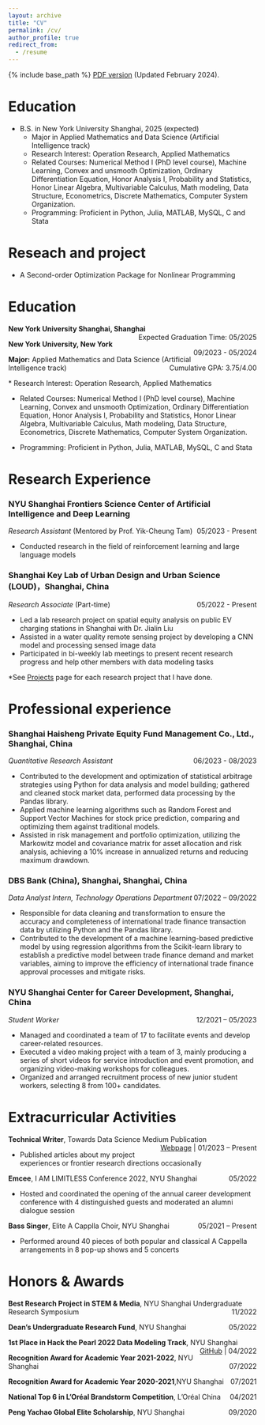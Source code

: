 ```yaml
---
layout: archive
title: "CV"
permalink: /cv/
author_profile: true
redirect_from:
  - /resume
---
```


{% include base_path %}
[PDF version](/files/CV_Yiling_Cao_2024_Feb.pdf) (Updated February 2024). 

Education
======
* B.S. in New York University Shanghai, 2025 (expected)
  * Major in Applied Mathematics and Data Science (Artificial Intelligence track)
  * Research Interest: Operation Research, Applied Mathematics
  * Related Courses: Numerical Method I (PhD level course), Machine Learning, Convex and unsmooth Optimization, Ordinary Differentiation Equation, Honor Analysis I, Probability and Statistics, Honor Linear Algebra, Multivariable Calculus, Math modeling, Data Structure, Econometrics, Discrete Mathematics, Computer System Organization.
  * Programming: Proficient in Python, Julia, MATLAB, MySQL, C and Stata

Reseach and project
======
* A Second-order Optimization Package for Nonlinear Programming





Education
======
<p style="text-align:left;">
    <strong>New York University Shanghai, Shanghai</strong>
    <span style="float:right;">
        Expected Graduation Time: 05/2025
    </span>
</p>
<p style="text-align:left;">
    <strong>New York University, New York</strong>
    <span style="float:right;">
        09/2023 - 05/2024
    </span>
</p>
<p style="text-align:left;">
    <strong>Major:</strong> Applied Mathematics and Data Science (Artificial Intelligence track)
    <span style="float:right;">
        Cumulative GPA: 3.75/4.00
    </span>
</p>
* Research Interest: Operation Research, Applied Mathematics

* Related Courses: Numerical Method I (PhD level course), Machine Learning, Convex and unsmooth Optimization, Ordinary Differentiation Equation, Honor Analysis I, Probability and Statistics, Honor Linear Algebra, Multivariable Calculus, Math modeling, Data Structure, Econometrics, Discrete Mathematics, Computer System Organization.

* Programming: Proficient in Python, Julia, MATLAB, MySQL, C and Stata
		
Research Experience 
======
### **NYU Shanghai Frontiers Science Center of Artificial Intelligence and Deep Learning**

<p style="text-align:left;">
    <i>Research Assistant</i> (Mentored by Prof. Yik-Cheung Tam)
    <span style="float:right;">
        05/2023 - Present
    </span>
</p>

* Conducted research in the field of reinforcement learning and large language models

### **Shanghai Key Lab of Urban Design and Urban Science (LOUD)**，Shanghai, China
<p style="text-align:left;">
    <i>Research Associate</i> (Part-time)
    <span style="float:right;">
        05/2022 - Present
    </span>
</p>

* Led a lab research project on spatial equity analysis on public EV charging stations in Shanghai with Dr. Jialin Liu
* Assisted in a water quality remote sensing project by developing a CNN model and processing sensed image data
* Participated in bi-weekly lab meetings to present recent research progress and help other members with data modeling tasks

*See [Projects](https://balechen.github.io/projects/) page for each research project that I have done.

Professional experience
======

### **Shanghai Haisheng Private Equity Fund Management Co., Ltd.**, Shanghai, China
<p style="text-align:left;">
    <i>Quantitative Research Assistant</i>
    <span style="float:right;">
        06/2023 - 08/2023
    </span>
</p>

* Contributed to the development and optimization of statistical arbitrage strategies using Python for data analysis and model building; gathered and cleaned stock market data, performed data processing by the Pandas library.
* Applied machine learning algorithms such as Random Forest and Support Vector Machines for stock price prediction, comparing and optimizing them against traditional models. 
* Assisted in risk management and portfolio optimization, utilizing the Markowitz model and covariance matrix for asset allocation and risk analysis, achieving a 10% increase in annualized returns and reducing maximum drawdown.


### **DBS Bank (China), Shanghai**, Shanghai, China
<p style="text-align:left;">
    <i>Data Analyst Intern, Technology Operations Department</i>
    <span style="float:right;">
        07/2022 – 09/2022
    </span>
</p>
                                            	 
* Responsible for data cleaning and transformation to ensure the accuracy and completeness of international trade finance transaction data by utilizing Python and the Pandas library.
* Contributed to the development of a machine learning-based predictive model by using regression algorithms from the Scikit-learn library to establish a predictive model between trade finance demand and market variables, aiming to improve the efficiency of international trade finance approval processes and mitigate risks.

### **NYU Shanghai Center for Career Development**, Shanghai, China
<p style="text-align:left;">
    <i>Student Worker</i>
    <span style="float:right;">
        12/2021 – 05/2023
    </span>
</p>

*	Managed and coordinated a team of 17 to facilitate events and develop career-related resources.
*	Executed a video making project with a team of 3, mainly producing a series of short videos for service introduction and event promotion, and organizing video-making workshops for colleagues.
*	Organized and arranged recruitment process of new junior student workers, selecting 8 from 100+ candidates.



Extracurricular Activities
======
<p style="text-align:left;">
    <strong>Technical Writer</strong>, Towards Data Science Medium Publication
    <span style="float:right;">
        <a href="https://medium.com/@bc3088">Webpage</a> | 01/2023 – Present
    </span>
</p>
	 
* Published articles about my project experiences or frontier research directions occasionally

<p style="text-align:left;">
    <strong>Emcee</strong>, I AM LIMITLESS Conference 2022, NYU Shanghai
    <span style="float:right;">05/2022</span>
</p>     	 

*	Hosted and coordinated the opening of the annual career development conference with 4 distinguished guests and moderated an alumni dialogue session

<p style="text-align:left;">
    <strong>Bass Singer</strong>, Elite A Capplla Choir, NYU Shanghai
    <span style="float:right;">05/2021 – Present</span>
</p>

*	Performed around 40 pieces of both popular and classical A Cappella arrangements in 8 pop-up shows and 5 concerts



Honors & Awards
======

<p style="text-align:left;">
    <strong>Best Research Project in STEM & Media</strong>, NYU Shanghai Undergraduate Research Symposium
    <span style="float:right;">11/2022</span>
</p>
<p style="text-align:left;">
    <strong>Dean’s Undergraduate Research Fund</strong>, NYU Shanghai
    <span style="float:right;">05/2022</span>
</p>
<p style="text-align:left;">
    <strong>1st Place in Hack the Pearl 2022 Data Modeling Track</strong>, NYU Shanghai
    <span style="float:right;">
       <a href="https://github.com/BaleChen/hack-the-pearl-2022">GitHub</a> | 04/2022
    </span>
</p>	

<p style="text-align:left;">
    <strong>Recognition Award for Academic Year 2021-2022</strong>, NYU Shanghai
    <span style="float:right;">07/2022</span>
</p>

<p style="text-align:left;">
    <strong>Recognition Award for Academic Year 2020-2021</strong>,NYU Shanghai
    <span style="float:right;">07/2021</span>
</p>

<p style="text-align:left;">
    <strong>National Top 6 in L’Oréal Brandstorm Competition</strong>, L’Oréal China
    <span style="float:right;">04/2021</span>
</p>

<p style="text-align:left;">
    <strong>Peng Yachao Global Elite Scholarship</strong>, NYU Shanghai
    <span style="float:right;">09/2020</span>
</p>
